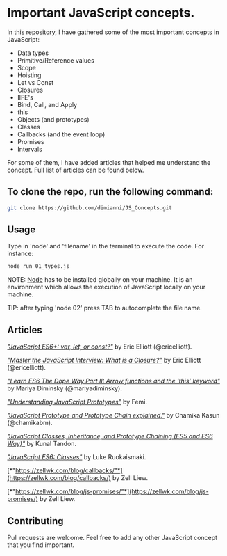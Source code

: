 # Important JavaScript concepts.

In this repository, I have gathered some of the most important concepts in JavaScript:

- Data types
- Primitive/Reference values
- Scope
- Hoisting
- Let vs Const
- Closures
- IIFE's
- Bind, Call, and Apply
- this 
- Objects (and prototypes)
- Classes
- Callbacks (and the event loop)
- Promises
- Intervals

For some of them, I have added articles that helped me understand the concept. Full list of articles can be found below. 

## To clone the repo, run the following command:

```bash
git clone https://github.com/dimianni/JS_Concepts.git
```

## Usage

Type in 'node' and 'filename' in the terminal to execute the code. For instance:

```bash
node run 01_types.js
```

NOTE: [Node](https://nodejs.org/en/) has to be installed globally on your machine. It is an environment which allows the execution of JavaScript locally on your machine.

TIP: after typing 'node 02' press TAB to autocomplete the file name. 

## Articles 

[*"JavaScript ES6+: var, let, or const?"*](https://medium.com/javascript-scene/javascript-es6-var-let-or-const-ba58b8dcde75) by Eric Elliott (@ericelliott).

[*"Master the JavaScript Interview: What is a Closure?"*](https://medium.com/javascript-scene/master-the-javascript-interview-what-is-a-closure-b2f0d2152b36) by Eric Elliott (@ericelliott).

[*"Learn ES6 The Dope Way Part II: Arrow functions and the ‘this’ keyword"*](https://www.freecodecamp.org/news/learn-es6-the-dope-way-part-ii-arrow-functions-and-the-this-keyword-381ac7a32881/) by Mariya Diminsky (@mariyadiminsky).

[*"Understanding JavaScript Prototypes"*](https://medium.com/backticks-tildes/javascript-prototypes-ee46810e4866) by Femi.

[*"JavaScript Prototype and Prototype Chain explained."*](https://chamikakasun.medium.com/javascript-prototype-and-prototype-chain-explained-fdc2ec17dd04) by Chamika Kasun (@chamikabm).

[*"JavaScript Classes, Inheritance, and Prototype Chaining (ES5 and ES6 Way)"*](https://medium.com/developers-arena/javascript-classes-inheritance-and-prototype-chaining-es5-and-es6-way-4b8e9416702b) by Kunal Tandon.

[*"JavaScript ES6: Classes"*](https://medium.com/@luke_smaki/javascript-es6-classes-8a34b0a6720a) by Luke Ruokaismaki.

[*"https://zellwk.com/blog/callbacks/"*](https://zellwk.com/blog/callbacks/) by Zell Liew.

[*"https://zellwk.com/blog/js-promises/"*](https://zellwk.com/blog/js-promises/) by Zell Liew.

## Contributing

Pull requests are welcome. Feel free to add any other JavaScript concept that you find important.


